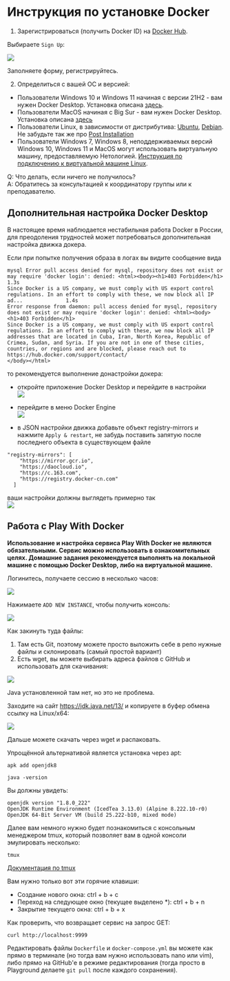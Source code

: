 # Инструкция по установке Docker

1. Зарегистрироваться (получить Docker ID) на [Docker Hub](https://hub.docker.com/).

Выбираете `Sign Up`:

![](pic/signup.png)

Заполняете форму, регистрируйтесь.

2. Определиться с вашей ОС и версией:
* Пользователи Windows 10 и Windows 11 начиная с версии 21H2 - вам нужен Docker Desktop. Установка описана [здесь](https://docs.docker.com/docker-for-windows/install/).
* Пользователи MacOS начиная с Big Sur - вам нужен Docker Desktop. Установка описана [здесь](https://docs.docker.com/docker-for-mac/install/)
* Пользователи Linux, в зависимости от дистрибутива: [Ubuntu](https://docs.docker.com/install/linux/docker-ce/ubuntu/), [Debian](https://docs.docker.com/install/linux/docker-ce/debian/). Не забудьте так же про [Post Installation](https://docs.docker.com/install/linux/linux-postinstall/)
* Пользователи Windows 7, Windows 8, неподдерживаемых версий Windows 10, Windows 11 и MacOS могут использовать виртуальную машину, предоставляемую Нетологией. [Инструкция по подключению к виртуальной машине Linux](./timeweb-instruction.md).    

Q: Что делать, если ничего не получилось?      
A: Обратитесь за консультацией к координатору группы или к преподавателю.

## Дополнительная настройка Docker Desktop

В настоящее время наблюдается нестабильная работа Docker в России, для преодоления трудностей может потребоваться дополнительная настройка движка докера.    

Если при попытке получения образа в логах вы видите сообщение вида         
```
mysql Error pull access denied for mysql, repository does not exist or may require 'docker login': denied: <html><body><h1>403 Forbidden</h1>                                                                                                                                                            1.3s
Since Docker is a US company, we must comply with US export control regulations. In an effort to comply with these, we now block all IP ad...              1.4s
Error response from daemon: pull access denied for mysql, repository does not exist or may require 'docker login': denied: <html><body><h1>403 Forbidden</h1>
Since Docker is a US company, we must comply with US export control regulations. In an effort to comply with these, we now block all IP addresses that are located in Cuba, Iran, North Korea, Republic of Crimea, Sudan, and Syria. If you are not in one of these cities, countries, or regions and are blocked, please reach out to https://hub.docker.com/support/contact/
</body></html>   
```
то рекомендуется выполнение донастройки докера:     
* откройте приложение Docker Desktop и перейдите в настройки         
![](pic/docker-desktop.png)      

* перейдите в меню Docker Engine           
![](pic/docker-settings.png)   

* в JSON настройки движка добавьте объект registry-mirrors и нажмите `Apply & restart`, не забудь поставить запятую после последнего объекта в существующем файле     
```
"registry-mirrors": [
    "https://mirror.gcr.io",
    "https://daocloud.io",
    "https://c.163.com",
    "https://registry.docker-cn.com"
  ]
```  
ваши настройки должны выглядеть примерно так       
![](pic/docker-engine.png)

## Работа с Play With Docker

**Использование и настройка сервиса Play With Docker не являются обязательными. Сервис можно использовать в ознакомительных целях. Домашние задания рекомендуется выполнять на локальной машине с помощью Docker Desktop, либо на виртуальной машине.**        

Логинитесь, получаете сессию в несколько часов:

![](pic/play.png)

Нажимаете `ADD NEW INSTANCE`, чтобы получить консоль:

![](pic/console.png)

Как закинуть туда файлы:
1. Там есть Git, поэтому можете просто выложить себе в репо нужные файлы и склонировать (самый простой вариант)
2. Есть wget, вы можете выбирать адреса файлов с GitHub и использовать для скачивания:

![](pic/wget.png)

Java установленной там нет, но это не проблема.

Заходите на сайт https://jdk.java.net/13/ и копируете в буфер обмена ссылку на Linux/x64:

![](pic/jdk.png)

Дальше можете скачать через wget и распаковать.

Упрощённой альтернативой является установка через apt:
```
apk add openjdk8

java -version
```

Вы должны увидеть:
```
openjdk version "1.8.0_222"
OpenJDK Runtime Environment (IcedTea 3.13.0) (Alpine 8.222.10-r0)
OpenJDK 64-Bit Server VM (build 25.222-b10, mixed mode)
```

Далее вам немного нужно будет познакомиться с консольным менеджером tmux, который позволяет вам в одной консоли эмулировать несколько:
```
tmux
```

[Документация по tmux](http://xgu.ru/wiki/tmux)

Вам нужно только вот эти горячие клавиши:
* Создание нового окна: ctrl + b + c
* Переход на следующее окно (текущее выделено *): ctrl + b + n
* Закрытие текущего окна: ctrl + b + x

Как проверить, что возвращает сервис на запрос GET:
```
curl http://localhost:9999
```

Редактировать файлы `Dockerfile` и `docker-compose.yml` вы можете как прямо в терминале (но тогда вам нужно использовать nano или vim), либо прямо на GitHub'е в режиме редактирования (тогда просто в Playground делаете `git pull` после каждого сохранения).
